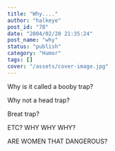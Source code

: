 ```yaml
---
title: "Why...."
author: "halkeye"
post_id: "78"
date: "2004/02/20 21:35:24"
post_name: "why"
status: "publish"
category: "Humor"
tags: []
cover: "/assets/cover-image.jpg"
---
```


Why is it called a booby trap?

Why not a head trap?

Breat trap?

ETC? WHY WHY WHY?  

ARE WOMEN THAT DANGEROUS?